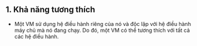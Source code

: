 ## 1. Khả năng tương thích
-  Một VM sử dụng hệ điều hành riêng của nó và độc lập với hệ điều hành máy chủ mà nó đang chạy. Do đó, một VM có thể tương thích với tất cả các hệ điều hành.

